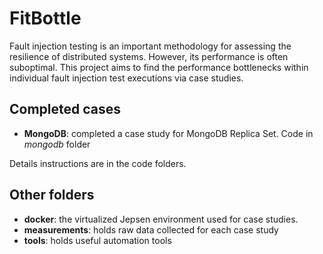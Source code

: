 # FitBottle
Fault injection testing is an important methodology for assessing the resilience of distributed systems. However, its performance is often suboptimal. This project aims to find the performance bottlenecks within individual fault injection test executions via case studies.

## Completed cases
- **MongoDB**: completed a case study for MongoDB Replica Set. Code in _mongodb_ folder

Details instructions are in the code folders.

## Other folders
- **docker**: the virtualized Jepsen environment used for case studies.
- **measurements**: holds raw data collected for each case study
- **tools**: holds useful automation tools
